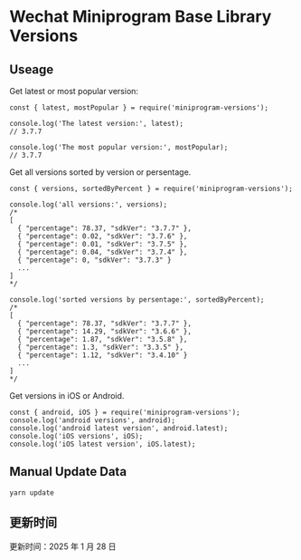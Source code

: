 
# Wechat Miniprogram Base Library Versions

## Useage

Get latest or most popular version:

```;
const { latest, mostPopular } = require('miniprogram-versions');

console.log('The latest version:', latest);
// 3.7.7

console.log('The most popular version:', mostPopular);
// 3.7.7

```

Get all versions sorted by version or persentage.

```
const { versions, sortedByPercent } = require('miniprogram-versions');

console.log('all versions:', versions);
/*
[
  { "percentage": 78.37, "sdkVer": "3.7.7" },
  { "percentage": 0.02, "sdkVer": "3.7.6" },
  { "percentage": 0.01, "sdkVer": "3.7.5" },
  { "percentage": 0.04, "sdkVer": "3.7.4" },
  { "percentage": 0, "sdkVer": "3.7.3" }
  ...
]
*/

console.log('sorted versions by persentage:', sortedByPercent);
/*
[
  { "percentage": 78.37, "sdkVer": "3.7.7" },
  { "percentage": 14.29, "sdkVer": "3.6.6" },
  { "percentage": 1.87, "sdkVer": "3.5.8" },
  { "percentage": 1.3, "sdkVer": "3.3.5" },
  { "percentage": 1.12, "sdkVer": "3.4.10" }
  ...
]
*/
```

Get versions in iOS or Android.

```
const { android, iOS } = require('miniprogram-versions');
console.log('android versions', android);
console.log('android latest version', android.latest);
console.log('iOS versions', iOS);
console.log('iOS latest version', iOS.latest);
```

## Manual Update Data

```
yarn update
```

## 更新时间

更新时间：2025 年 1 月 28 日
